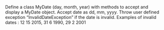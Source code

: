 Define a class MyDate (day, month, year) with methods to accept and display a MyDate
object. Accept date as dd, mm, yyyy. Throw user defined exception “InvalidDateException”
if the date is invalid.
	Examples of invalid dates : 12 15 2015, 31 6 1990, 29 2 2001
